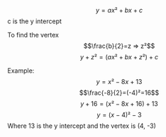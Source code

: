 $$y=ax²+bx+c$$
c is the y intercept

To find the vertex $$\frac{b}{2}=z => z²$$
$$y+z²=(ax²+bx+z²)+c$$

Example: $$y=x²-8x+13$$
$$\frac{-8}{2}=(-4)²=16$$
$$y+16=(x²-8x+16)+13$$
$$y=(x-4)²-3$$
Where 13 is the y intercept and the vertex is (4, -3)
